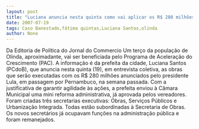 ```yaml
---
layout: post
title: "Luciana anuncia nesta quinta como vai aplicar os R$ 280 milhões do PAC em Olinda"
date: 2007-07-19
tags: Caso Banestado,fátima quintas,Luciana Santos,olinda
author: None
---
```

Da&nbsp;Editoria de Pol&iacute;tica&nbsp;do&nbsp;Jornal do Commercio
Um&nbsp;ter&ccedil;o da popula&ccedil;&atilde;o de Olinda, aproximadante, vai ser beneficiada pelo Programa de Acelera&ccedil;&atilde;o do Crescimento (PAC). A informa&ccedil;&atilde;o &eacute; da prefeita da cidade, Luciana Santos (PCdoB), que anuncia nesta quinta (19), em entrevista coletiva, as obras que ser&atilde;o executadas com os R$ 280 milh&otilde;es anunciados pelo presidente Lula, em passagem por Pernambuco, na semana passada.
Com a justificativa de garantir agilidade &agrave;s a&ccedil;&otilde;es, a prefeita enviou &agrave; C&acirc;mara Municipal uma mini reforma administrativa, j&aacute; aprovada pelos vereadores.
Foram criadas tr&ecirc;s secretarias executivas: Obras, Servi&ccedil;os P&uacute;blicos e Urbaniza&ccedil;&atilde;o Integrada. Todas est&atilde;o subordinadas &agrave; Secretaria de Obras. Os novos secret&aacute;rios j&aacute; ocupavam fun&ccedil;&otilde;es na administra&ccedil;&atilde;o p&uacute;blica e foram remanejados. 